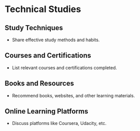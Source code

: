 # Technical Studies

## Study Techniques
- Share effective study methods and habits.

## Courses and Certifications
- List relevant courses and certifications completed.

## Books and Resources
- Recommend books, websites, and other learning materials.

## Online Learning Platforms
- Discuss platforms like Coursera, Udacity, etc.
